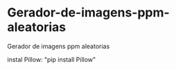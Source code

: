 # Gerador-de-imagens-ppm-aleatorias
Gerador de imagens ppm aleatorias

instal Pillow:
"pip install Pillow"
